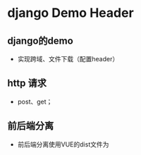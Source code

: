 # django Demo Header

## django的demo
- 实现跨域、文件下载（配置header）

## http 请求
- post、get；

## 前后端分离
- 前后端分离使用VUE的dist文件为
